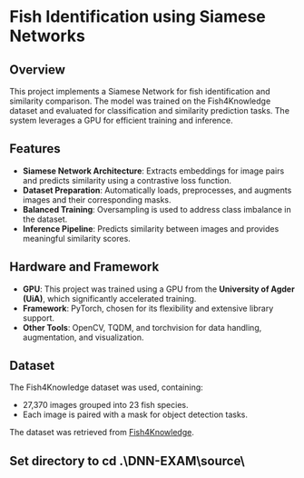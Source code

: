 
# Fish Identification using Siamese Networks

## Overview
This project implements a Siamese Network for fish identification and similarity comparison. The model was trained on the Fish4Knowledge dataset and evaluated for classification and similarity prediction tasks. The system leverages a GPU for efficient training and inference.

## Features
- **Siamese Network Architecture**: Extracts embeddings for image pairs and predicts similarity using a contrastive loss function.
- **Dataset Preparation**: Automatically loads, preprocesses, and augments images and their corresponding masks.
- **Balanced Training**: Oversampling is used to address class imbalance in the dataset.
- **Inference Pipeline**: Predicts similarity between images and provides meaningful similarity scores.

## Hardware and Framework
- **GPU**: This project was trained using a GPU from the **University of Agder (UiA)**, which significantly accelerated training.
- **Framework**: PyTorch, chosen for its flexibility and extensive library support.
- **Other Tools**: OpenCV, TQDM, and torchvision for data handling, augmentation, and visualization.

## Dataset
The Fish4Knowledge dataset was used, containing:
- 27,370 images grouped into 23 fish species.
- Each image is paired with a mask for object detection tasks.

The dataset was retrieved from [Fish4Knowledge](https://homepages.inf.ed.ac.uk/rbf/fish4knowledge/GROUNDTRUTH/RECOG/).

## Set directory to cd .\DNN-EXAM\source\